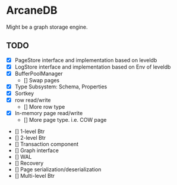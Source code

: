 # ArcaneDB

Might be a graph storage engine.

## TODO

- [x] PageStore interface and implementation based on leveldb
- [x] LogStore interface and implementation based on Env of leveldb
- [x] BufferPoolManager
  - [] Swap pages
- [x] Type Subsystem: Schema, Properties
- [x] Sortkey
- [x] row read/write
  - [] More row type
- [x] In-memory page read/write
  - [] More page type. i.e. COW page
- [] 1-level Btr
- [] 2-level Btr
- [] Transaction component
- [] Graph interface
- [] WAL
- [] Recovery
- [] Page serialization/deserialization
- [] Multi-level Btr

